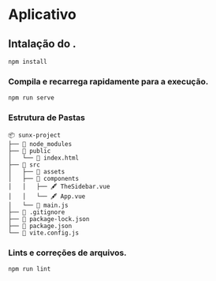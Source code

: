 # Aplicativo

## Intalação do .
```
npm install
```

### Compila e recarrega rapidamente para a execução.
```
npm run serve
```
### Estrutura de Pastas
```
📦 sunx-project  
├── 📂 node_modules  
├── 📂 public 
│   └── 📄 index.html  
├── 📂 src  
│   ├── 📂 assets   
│   ├── 📂 components  
│   │   ├── 🖋️ TheSidebar.vue  
│   │   └── 🖋️ App.vue  
│   └── 📄 main.js  
├── 📄 .gitignore  
├── 📄 package-lock.json  
├── 📄 package.json  
└── 📄 vite.config.js  
```
### Lints e correções de arquivos.
```
npm run lint
```



